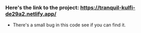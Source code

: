 ### Here's the link to the project: https://tranquil-kulfi-de29a2.netlify.app/

- There's a small bug in this code see if you can find it.
